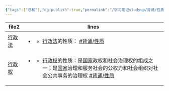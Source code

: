 ```yaml
---
{"tags":["总和"],"dg-publish":true,"permalink":"/学习笔记studyup/背诵/性质背诵/","dgPassFrontmatter":true,"created":"2024-09-13T09:56:17.988+08:00","updated":"2024-09-23T09:32:51.620+08:00"}
---
```


<div><table class="dataview table-view-table"><thead class="table-view-thead"><tr class="table-view-tr-header"><th class="table-view-th"><span>file</span><span class="dataview small-text">2</span></th><th class="table-view-th"><span>lines</span></th></tr></thead><tbody class="table-view-tbody"><tr><td><span><a data-href="行政法" href="行政法" class="internal-link" target="_blank" rel="noopener nofollow">行政法</a></span></td><td><ul class="dataview dataview-ul dataview-result-list-ul"><li class="dataview-result-list-li"><span><ul>
<li dir="auto"><span class="glossary-entry virtual-link virtual-link-span virtual-link-default"><a href="学习笔记studyup/知识点cheese/行政法.md" target="_blank" rel="noopener noreferrer" from="0" to="3" origin-text="行政法" class="internal-link virtual-link-a">行政法</a></span>的性质： <a href="#背诵/性质" class="tag" target="_blank" rel="noopener nofollow">#背诵/性质</a></li>
</ul></span></li></ul></td></tr><tr><td><span><a data-href="行政权" href="行政权" class="internal-link" target="_blank" rel="noopener nofollow">行政权</a></span></td><td><ul class="dataview dataview-ul dataview-result-list-ul"><li class="dataview-result-list-li"><span><ul>
<li dir="auto"><span class="glossary-entry virtual-link virtual-link-span virtual-link-default"><a href="学习笔记studyup/知识点cheese/行政权.md" target="_blank" rel="noopener noreferrer" from="0" to="3" origin-text="行政权" class="internal-link virtual-link-a">行政权</a></span>的性质：是<span class="glossary-entry virtual-link virtual-link-span virtual-link-default"><a href="学习笔记studyup/知识点cheese/国家.md" target="_blank" rel="noopener noreferrer" from="8" to="10" origin-text="国家" class="internal-link virtual-link-a">国家</a></span>政权和社会治理权的组成之一；是<span class="glossary-entry virtual-link virtual-link-span virtual-link-default"><a href="学习笔记studyup/知识点cheese/国家.md" target="_blank" rel="noopener noreferrer" from="25" to="27" origin-text="国家" class="internal-link virtual-link-a">国家</a></span>治理和服务社会的公权力和社会组织对社会公共事务的治理权 <a href="#背诵/性质" class="tag" target="_blank" rel="noopener nofollow">#背诵/性质</a> </li>
</ul></span></li></ul></td></tr></tbody></table></div>

